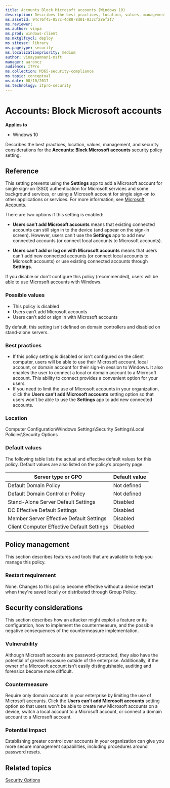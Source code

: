 ```yaml
---
title: Accounts Block Microsoft accounts (Windows 10)
description: Describes the best practices, location, values, management, and security considerations for the Accounts Block Microsoft accounts security policy setting.
ms.assetid: 94c76f45-057c-4d80-8d01-033cf28ef2f7
ms.reviewer: 
ms.author: vinpa
ms.prod: windows-client
ms.mktglfcycl: deploy
ms.sitesec: library
ms.pagetype: security
ms.localizationpriority: medium
author: vinaypamnani-msft
manager: aaroncz
audience: ITPro
ms.collection: M365-security-compliance
ms.topic: conceptual
ms.date: 08/10/2017
ms.technology: itpro-security
---
```


# Accounts: Block Microsoft accounts

**Applies to**
-   Windows 10

Describes the best practices, location, values, management, and security considerations for the **Accounts: Block Microsoft accounts** security policy setting.

## Reference

This setting prevents using the **Settings** app to add a Microsoft account for single sign-on (SSO) authentication for Microsoft services and some background services, or using a Microsoft account for single sign-on to other applications or services. For more information, see [Microsoft Accounts](../../identity-protection/access-control/microsoft-accounts.md).

There are two options if this setting is enabled:

- **Users can’t add Microsoft accounts** means that existing connected accounts can still sign in to the device (and appear on the sign-in screen). However, users can't use the **Settings** app to add new connected accounts (or connect local accounts to Microsoft accounts).

- **Users can’t add or log on with Microsoft accounts** means that users can't add new connected accounts (or connect local accounts to Microsoft accounts) or use existing connected accounts through **Settings**.

If you disable or don't configure this policy (recommended), users will be able to use Microsoft accounts with Windows.

### Possible values
-   This policy is disabled
-   Users can’t add Microsoft accounts
-   Users can’t add or sign in with Microsoft accounts

By default, this setting isn't defined on domain controllers and disabled on stand-alone servers.

### Best practices

-   If this policy setting is disabled or isn't configured on the client computer, users will be able to use their Microsoft account, local account, or domain account for their sign-in session to Windows. It also enables the user to connect a local or domain account to a Microsoft account. This ability to connect provides a convenient option for your users.
-   If you need to limit the use of Microsoft accounts in your organization, click the **Users can’t add Microsoft accounts** setting option so that users won't be able to use the **Settings** app to add new connected accounts.

### Location

Computer Configuration\\Windows Settings\\Security Settings\\Local Policies\\Security Options

### Default values

The following table lists the actual and effective default values for this policy. Default values are also listed on the policy’s property page.

| Server type or GPO | Default value |
| - | - |
| Default Domain Policy | Not defined |
| Default Domain Controller Policy | Not defined |
| Stand-Alone Server Default Settings | Disabled |
| DC Effective Default Settings | Disabled |
| Member Server Effective Default Settings | Disabled |
| Client Computer Effective Default Settings | Disabled |
 
## Policy management

This section describes features and tools that are available to help you manage this policy.

### Restart requirement

None. Changes to this policy become effective without a device restart when they're saved locally or distributed through Group Policy.

## Security considerations

This section describes how an attacker might exploit a feature or its configuration, how to implement the countermeasure, and the possible negative consequences of the countermeasure implementation.

### Vulnerability

Although Microsoft accounts are password-protected, they also have the potential of greater exposure outside of the enterprise. Additionally, if the owner of a Microsoft account isn't easily distinguishable, auditing and forensics become more difficult.

### Countermeasure

Require only domain accounts in your enterprise by limiting the use of Microsoft accounts. Click the **Users can’t add Microsoft accounts** setting option so that users won't be able to create new Microsoft accounts on a device, switch a local account to a Microsoft account, or connect a domain account to a Microsoft account.

### Potential impact

Establishing greater control over accounts in your organization can give you more secure management capabilities, including procedures around password resets.

## Related topics

[Security Options](security-options.md)
 
